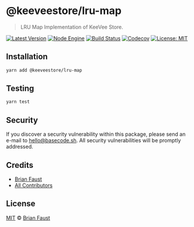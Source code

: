 # @keeveestore/lru-map

> LRU Map Implementation of KeeVee Store.

[![Latest Version](https://badgen.now.sh/npm/v/@keeveestore/lru-map)](https://www.npmjs.com/package/@keeveestore/lru-map)
[![Node Engine](https://badgen.now.sh/npm/node/@keeveestore/lru-map)](https://www.npmjs.com/package/@keeveestore/lru-map)
[![Build Status](https://badgen.now.sh/circleci/github/keeveestore/lru-map)](https://circleci.com/gh/keeveestore/lru-map)
[![Codecov](https://badgen.now.sh/codecov/c/github/keeveestore/lru-map)](https://codecov.io/gh/keeveestore/lru-map)
[![License: MIT](https://badgen.now.sh/badge/license/MIT/green)](https://opensource.org/licenses/MIT)

## Installation

```bash
yarn add @keeveestore/lru-map
```

## Testing

```bash
yarn test
```

## Security

If you discover a security vulnerability within this package, please send an e-mail to hello@basecode.sh. All security vulnerabilities will be promptly addressed.

## Credits

-   [Brian Faust](https://github.com/faustbrian)
-   [All Contributors](../../../../contributors)

## License

[MIT](LICENSE) © [Brian Faust](https://basecode.sh)
